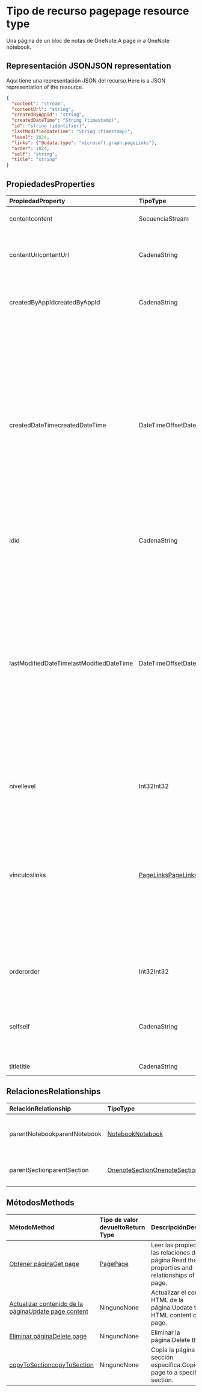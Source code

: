 # <a name="page-resource-type"></a><span data-ttu-id="27bab-101">Tipo de recurso page</span><span class="sxs-lookup"><span data-stu-id="27bab-101">page resource type</span></span>

<span data-ttu-id="27bab-102">Una página de un bloc de notas de OneNote.</span><span class="sxs-lookup"><span data-stu-id="27bab-102">A page in a OneNote notebook.</span></span>

## <a name="json-representation"></a><span data-ttu-id="27bab-103">Representación JSON</span><span class="sxs-lookup"><span data-stu-id="27bab-103">JSON representation</span></span>

<span data-ttu-id="27bab-104">Aquí tiene una representación JSON del recurso.</span><span class="sxs-lookup"><span data-stu-id="27bab-104">Here is a JSON representation of the resource.</span></span>

<!--{
  "blockType": "resource",
  "baseType": "microsoft.graph.onenoteEntitySchemaObjectModel",
  "optionalProperties": [
    "parentNotebook",
    "parentSection"
  ],
  "isMediaEntity": true,
  "@odata.type": "microsoft.graph.onenotePage"
}-->

```json
{
  "content": "stream",
  "contentUrl": "string",
  "createdByAppId": "string",
  "createdDateTime": "String (timestamp)",
  "id": "string (identifier)",
  "lastModifiedDateTime": "String (timestamp)",
  "level": 1024,
  "links": {"@odata.type": "microsoft.graph.pageLinks"},
  "order": 1024,
  "self": "string",
  "title": "string"
}

```
## <a name="properties"></a><span data-ttu-id="27bab-105">Propiedades</span><span class="sxs-lookup"><span data-stu-id="27bab-105">Properties</span></span>
| <span data-ttu-id="27bab-106">Propiedad</span><span class="sxs-lookup"><span data-stu-id="27bab-106">Property</span></span>     | <span data-ttu-id="27bab-107">Tipo</span><span class="sxs-lookup"><span data-stu-id="27bab-107">Type</span></span>   |<span data-ttu-id="27bab-108">Descripción</span><span class="sxs-lookup"><span data-stu-id="27bab-108">Description</span></span>|
|:---------------|:--------|:----------|
|<span data-ttu-id="27bab-109">content</span><span class="sxs-lookup"><span data-stu-id="27bab-109">content</span></span>|<span data-ttu-id="27bab-110">Secuencia</span><span class="sxs-lookup"><span data-stu-id="27bab-110">Stream</span></span>|<span data-ttu-id="27bab-111">Contenido HTML de la página.</span><span class="sxs-lookup"><span data-stu-id="27bab-111">The page's HTML content.</span></span>|
|<span data-ttu-id="27bab-112">contentUrl</span><span class="sxs-lookup"><span data-stu-id="27bab-112">contentUrl</span></span>|<span data-ttu-id="27bab-113">Cadena</span><span class="sxs-lookup"><span data-stu-id="27bab-113">String</span></span>|<span data-ttu-id="27bab-p101">Dirección URL del contenido HTML de la página.  Solo lectura.</span><span class="sxs-lookup"><span data-stu-id="27bab-p101">The URL for the page's HTML content.  Read-only.</span></span>|
|<span data-ttu-id="27bab-116">createdByAppId</span><span class="sxs-lookup"><span data-stu-id="27bab-116">createdByAppId</span></span>|<span data-ttu-id="27bab-117">Cadena</span><span class="sxs-lookup"><span data-stu-id="27bab-117">String</span></span>|<span data-ttu-id="27bab-p102">Identificador único de la aplicación que creó la página. Solo lectura.</span><span class="sxs-lookup"><span data-stu-id="27bab-p102">The unique identifier of the application that created the page. Read-only.</span></span>|
|<span data-ttu-id="27bab-120">createdDateTime</span><span class="sxs-lookup"><span data-stu-id="27bab-120">createdDateTime</span></span>|<span data-ttu-id="27bab-121">DateTimeOffset</span><span class="sxs-lookup"><span data-stu-id="27bab-121">DateTimeOffset</span></span>|<span data-ttu-id="27bab-p103">La fecha y la hora en que se creó la página. La marca de tiempo representa la información de fecha y hora con el formato ISO 8601 y siempre pertenece a la zona horaria UTC. Por ejemplo, medianoche en la zona horaria UTC del 1 de enero de 2014 sería así: `'2014-01-01T00:00:00Z'`. Solo lectura.</span><span class="sxs-lookup"><span data-stu-id="27bab-p103">The date and time when the page was created. The timestamp represents date and time information using ISO 8601 format and is always in UTC time. For example, midnight UTC on Jan 1, 2014 would look like this: `'2014-01-01T00:00:00Z'`. Read-only.</span></span>|
|<span data-ttu-id="27bab-126">id</span><span class="sxs-lookup"><span data-stu-id="27bab-126">id</span></span>|<span data-ttu-id="27bab-127">Cadena</span><span class="sxs-lookup"><span data-stu-id="27bab-127">String</span></span>|<span data-ttu-id="27bab-p104">Identificador único de la página.  Solo lectura.</span><span class="sxs-lookup"><span data-stu-id="27bab-p104">The unique identifier of the page.  Read-only.</span></span>|
|<span data-ttu-id="27bab-130">lastModifiedDateTime</span><span class="sxs-lookup"><span data-stu-id="27bab-130">lastModifiedDateTime</span></span>|<span data-ttu-id="27bab-131">DateTimeOffset</span><span class="sxs-lookup"><span data-stu-id="27bab-131">DateTimeOffset</span></span>|<span data-ttu-id="27bab-p105">La fecha y la hora en que se modificó la página por última vez. La marca de tiempo representa la información de fecha y hora con el formato ISO 8601 y siempre pertenece a la zona horaria UTC. Por ejemplo, medianoche en la zona horaria UTC del 1 de enero de 2014 sería así: `'2014-01-01T00:00:00Z'`. Solo lectura.</span><span class="sxs-lookup"><span data-stu-id="27bab-p105">The date and time when the page was last modified. The timestamp represents date and time information using ISO 8601 format and is always in UTC time. For example, midnight UTC on Jan 1, 2014 would look like this: `'2014-01-01T00:00:00Z'`. Read-only.</span></span>|
|<span data-ttu-id="27bab-136">nivel</span><span class="sxs-lookup"><span data-stu-id="27bab-136">level</span></span>|<span data-ttu-id="27bab-137">Int32</span><span class="sxs-lookup"><span data-stu-id="27bab-137">Int32</span></span>|<span data-ttu-id="27bab-p106">Nivel de sangría de la página. Solo lectura.</span><span class="sxs-lookup"><span data-stu-id="27bab-p106">The indentation level of the page. Read-only.</span></span>|
|<span data-ttu-id="27bab-140">vínculos</span><span class="sxs-lookup"><span data-stu-id="27bab-140">links</span></span>|[<span data-ttu-id="27bab-141">PageLinks</span><span class="sxs-lookup"><span data-stu-id="27bab-141">PageLinks</span></span>](pagelinks.md)|<span data-ttu-id="27bab-p107">Vínculos para abrir la página. El vínculo `oneNoteClientURL` abre la página en el cliente nativo de OneNote si está instalado. El vínculo `oneNoteWebUrl` abre la página en OneNote Online. Solo lectura.</span><span class="sxs-lookup"><span data-stu-id="27bab-p107">Links for opening the page. The `oneNoteClientURL` link opens the page in the OneNote native client if it 's installed. The `oneNoteWebUrl` link opens the page in OneNote Online. Read-only.</span></span>|
|<span data-ttu-id="27bab-146">order</span><span class="sxs-lookup"><span data-stu-id="27bab-146">order</span></span>|<span data-ttu-id="27bab-147">Int32</span><span class="sxs-lookup"><span data-stu-id="27bab-147">Int32</span></span>|<span data-ttu-id="27bab-p108">El orden de la página dentro de su sección primaria. Solo lectura.</span><span class="sxs-lookup"><span data-stu-id="27bab-p108">The order of the page within its parent section. Read-only.</span></span>|
|<span data-ttu-id="27bab-150">self</span><span class="sxs-lookup"><span data-stu-id="27bab-150">self</span></span>|<span data-ttu-id="27bab-151">Cadena</span><span class="sxs-lookup"><span data-stu-id="27bab-151">String</span></span>|<span data-ttu-id="27bab-p109">El punto de conexión donde puede obtener información detallada sobre la página. Solo lectura.</span><span class="sxs-lookup"><span data-stu-id="27bab-p109">The endpoint where you can get details about the page. Read-only.</span></span>|
|<span data-ttu-id="27bab-154">title</span><span class="sxs-lookup"><span data-stu-id="27bab-154">title</span></span>|<span data-ttu-id="27bab-155">Cadena</span><span class="sxs-lookup"><span data-stu-id="27bab-155">String</span></span>|<span data-ttu-id="27bab-156">Título de la página.</span><span class="sxs-lookup"><span data-stu-id="27bab-156">The title of the page.</span></span> |

## <a name="relationships"></a><span data-ttu-id="27bab-157">Relaciones</span><span class="sxs-lookup"><span data-stu-id="27bab-157">Relationships</span></span>
| <span data-ttu-id="27bab-158">Relación</span><span class="sxs-lookup"><span data-stu-id="27bab-158">Relationship</span></span> | <span data-ttu-id="27bab-159">Tipo</span><span class="sxs-lookup"><span data-stu-id="27bab-159">Type</span></span>   |<span data-ttu-id="27bab-160">Descripción</span><span class="sxs-lookup"><span data-stu-id="27bab-160">Description</span></span>|
|:---------------|:--------|:----------|
|<span data-ttu-id="27bab-161">parentNotebook</span><span class="sxs-lookup"><span data-stu-id="27bab-161">parentNotebook</span></span>|[<span data-ttu-id="27bab-162">Notebook</span><span class="sxs-lookup"><span data-stu-id="27bab-162">Notebook</span></span>](notebook.md)|<span data-ttu-id="27bab-p110">Bloc de notas que contiene la página.  Solo lectura.</span><span class="sxs-lookup"><span data-stu-id="27bab-p110">The notebook that contains the page.  Read-only.</span></span>|
|<span data-ttu-id="27bab-165">parentSection</span><span class="sxs-lookup"><span data-stu-id="27bab-165">parentSection</span></span>|[<span data-ttu-id="27bab-166">OnenoteSection</span><span class="sxs-lookup"><span data-stu-id="27bab-166">OnenoteSection</span></span>](section.md)|<span data-ttu-id="27bab-p111">Sección que contiene la página. Solo lectura.</span><span class="sxs-lookup"><span data-stu-id="27bab-p111">The section that contains the page. Read-only.</span></span>|

## <a name="methods"></a><span data-ttu-id="27bab-169">Métodos</span><span class="sxs-lookup"><span data-stu-id="27bab-169">Methods</span></span>

| <span data-ttu-id="27bab-170">Método</span><span class="sxs-lookup"><span data-stu-id="27bab-170">Method</span></span>           | <span data-ttu-id="27bab-171">Tipo de valor devuelto</span><span class="sxs-lookup"><span data-stu-id="27bab-171">Return Type</span></span>    |<span data-ttu-id="27bab-172">Descripción</span><span class="sxs-lookup"><span data-stu-id="27bab-172">Description</span></span>|
|:---------------|:--------|:----------|
|[<span data-ttu-id="27bab-173">Obtener página</span><span class="sxs-lookup"><span data-stu-id="27bab-173">Get page</span></span>](../api/page_get.md) | [<span data-ttu-id="27bab-174">Page</span><span class="sxs-lookup"><span data-stu-id="27bab-174">Page</span></span>](page.md) |<span data-ttu-id="27bab-175">Leer las propiedades y las relaciones de la página.</span><span class="sxs-lookup"><span data-stu-id="27bab-175">Read the properties and relationships of the page.</span></span>|
|[<span data-ttu-id="27bab-176">Actualizar contenido de la página</span><span class="sxs-lookup"><span data-stu-id="27bab-176">Update page content</span></span>](../api/page_update.md) | <span data-ttu-id="27bab-177">Ninguno</span><span class="sxs-lookup"><span data-stu-id="27bab-177">None</span></span> |<span data-ttu-id="27bab-178">Actualizar el contenido HTML de la página.</span><span class="sxs-lookup"><span data-stu-id="27bab-178">Update the HTML content of the page.</span></span> |
|[<span data-ttu-id="27bab-179">Eliminar página</span><span class="sxs-lookup"><span data-stu-id="27bab-179">Delete page</span></span>](../api/page_delete.md) | <span data-ttu-id="27bab-180">Ninguno</span><span class="sxs-lookup"><span data-stu-id="27bab-180">None</span></span> |<span data-ttu-id="27bab-181">Eliminar la página.</span><span class="sxs-lookup"><span data-stu-id="27bab-181">Delete the page.</span></span> |
|[<span data-ttu-id="27bab-182">copyToSection</span><span class="sxs-lookup"><span data-stu-id="27bab-182">copyToSection</span></span>](../api/page_copytosection.md)| <span data-ttu-id="27bab-183">Ninguno</span><span class="sxs-lookup"><span data-stu-id="27bab-183">None</span></span> |<span data-ttu-id="27bab-184">Copia la página en una sección específica.</span><span class="sxs-lookup"><span data-stu-id="27bab-184">Copies the page to a specific section.</span></span>|

<!-- uuid: 8fcb5dbc-d5aa-4681-8e31-b001d5168d79
2015-10-25 14:57:30 UTC -->
<!-- {
  "type": "#page.annotation",
  "description": "page resource",
  "keywords": "",
  "section": "documentation",
  "tocPath": ""
}-->